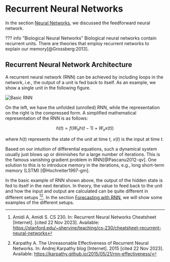 # Recurrent Neural Networks

In the section [Neural Networks](neural-net.md), we discussed the feedforward neural network.

??? info "Biological Neural Networks"
    Biological neural networks contain recurrent units. There are theories that employ recurrent networks to explain our memory[@Grossberg:2013].

## Recurrent Neural Network Architecture

A recurrent neural network (RNN) can be achieved by including loops in the network, i.e., the output of a unit is fed back to itself. As an example, we show a single unit in the following figure.

![Basic RNN](../assets/recurrent-neural-networks/rnn-simple.jpg)

On the left, we have the unfolded (unrolled) RNN, while the representation on the right is the compressed form. A simplified mathematical representation of the RNN is as follows:

$$
h(t) = f( W_h h(t-1) + W_x x(t) )
$$

where $h(t)$ represents the state of the unit at time $t$, $x(t)$ is the input at time $t$.

Based on our intuition of differential equations, such a dynamical system usually just blows up or diminishes for a large number of iterations. This is the famous vanishing gradient problem in RNN[@Pascanu2012-qv]. One solution to this is to introduce memory in the iterations, e.g., long short-term memory (LSTM) [@Hochreiter1997-gm].

In the basic example of RNN shown above, the output of the hidden state is fed to itself in the next iteration. In theory, the value to feed back to the unit and how the input and output are calculated can be quite different in different setups [^Amidi&Amidi][^Karpathy2015]. In the section [Forecasting with RNN](../time-series-deep-learning/timeseries.rnn.md), we will show some examples of the different setups.



[^Amidi&Amidi]: Amidi A, Amidi S. CS 230. In: Recurrent Neural Networks Cheatsheet [Internet]. [cited 22 Nov 2023]. Available: https://stanford.edu/~shervine/teaching/cs-230/cheatsheet-recurrent-neural-networks

[^Karpathy2015]: Karpathy A. The Unreasonable Effectiveness of Recurrent Neural Networks. In: Andrej Karpathy blog [Internet]. 2015 [cited 22 Nov 2023]. Available: https://karpathy.github.io/2015/05/21/rnn-effectiveness/
